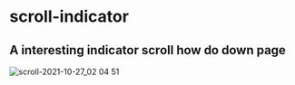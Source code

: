 # scroll-indicator

## A interesting indicator scroll how do down page

![scroll-2021-10-27_02 04 51](https://user-images.githubusercontent.com/47654456/139017146-1fe2bb0d-93c0-4cee-a74e-b7d93ca4330e.gif)
